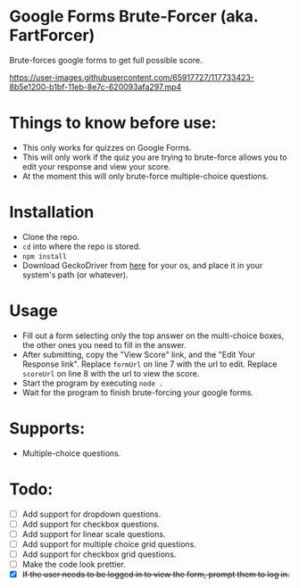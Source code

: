 # Google Forms Brute-Forcer (aka. FartForcer)
Brute-forces google forms to get full possible score.

https://user-images.githubusercontent.com/65917727/117733423-8b5e1200-b1bf-11eb-8e7c-620093afa297.mp4

# Things to know before use:
* This only works for quizzes on Google Forms.
* This will only work if the quiz you are trying to brute-force allows you to edit your response and view your score.
* At the moment this will only brute-force multiple-choice questions. 

# Installation
* Clone the repo.
* `cd` into where the repo is stored.
* `npm install`
* Download GeckoDriver from [here](https://github.com/mozilla/geckodriver/releases) for your os, and place it in your system's path (or whatever).

# Usage
* Fill out a form selecting only the top answer on the multi-choice boxes, the other ones you need to fill in the answer.
* After submitting, copy the "View Score" link, and the "Edit Your Response link". Replace `formUrl` on line 7 with the url to edit. Replace `scoreUrl` on line 8 with the url to view the score.
* Start the program by executing `node .`
* Wait for the program to finish brute-forcing your google forms.

# Supports:
* Multiple-choice questions.

# Todo:
* [ ] Add support for dropdown questions.
* [ ] Add support for checkbox questions.
* [ ] Add support for linear scale questions.
* [ ] Add support for multiple choice grid questions.
* [ ] Add support for checkbox grid questions.
* [ ] Make the code look prettier.
* [x] ~~If the user needs to be logged in to view the form, prompt them to log in.~~
